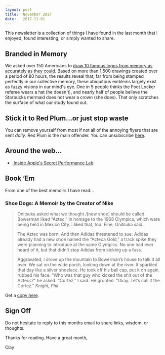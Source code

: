 ```yaml
---
layout: post
title:  November 2017
date:   2017-11-01
---
```


This newsletter is a collection of things I have found in the last month that I enjoyed, found interesting, or simply wanted to share.

## Branded in Memory

We asked over 150 Americans to [draw 10 famous logos from memory as accurately as they could](https://www.signs.com/branded-in-memory/ "Branded in Memory"). Based on more than 1,500 drawings created over a period of 80 hours, the results reveal that, far from being stamped perfectly in our collective memory, these ubiquitous emblems largely exist as fuzzy visions in our mind's eye. One in 5 people thinks the Foot Locker referee wears a hat (he doesn't), and nearly half of people believe the Starbucks mermaid does not wear a crown (she does). That only scratches the surface of what our study found out.

## Stick it to Red Plum...or just stop waste

You can remove yourself from most if not all of the annoying flyers that are sent *daily*. Red Plum is the main offender. You can unsubscribe [here](https://www.redplum.com/tools/direct-mail-preferences "Red Plum").

## Around the web...

- [ Inside Apple's Secret Performance Lab](http://www.menshealth.com/content/inside-apples-secret-performance-lab "Inside Apple's Secret Performance Lab")

## Book ‘Em

From one of the best memoirs I have read...

### Shoe Dogs: A Memoir by the Creator of Nike

> Onitsuka asked what we thought /[new shoe] should be called. Bowerman liked “Aztec,” in homage to the 1968 Olympics, which were being held in Mexico City. I liked that, too. Fine, Onitsuka said.
> 
> The Aztec was born. And then Adidas threatened to sue. Adidas already had a new shoe named the “Azteca Gold,” a track spike they were planning to introduce at the same Olympics. No one had ever heard of it, but that didn’t stop Adidas from kicking up a fuss.
> 
> Aggravated, I drove up the mountain to Bowerman’s house to talk it all over. We sat on the wide porch, looking down at the river. It sparkled that day like a silver shoelace. He took off his ball cap, put it on again, rubbed his face. “Who was that guy who kicked the shit out of the Aztecs?” he asked. “Cortez,” I said. He grunted. “Okay. Let’s call it the Cortez.”
> *Knight, Phil*

Get a [copy here](https://www.amazon.com/Shoe-Dog-Memoir-Creator-Nike/dp/1501135910/ref=tmm_hrd_swatch_0?_encoding=UTF8&qid=&sr= "Shoe Dogs").

## Sign Off

Do not hesitate to reply to this months email to share links, wisdom, or thoughts.

Thanks for reading. Have a great month,

Clay